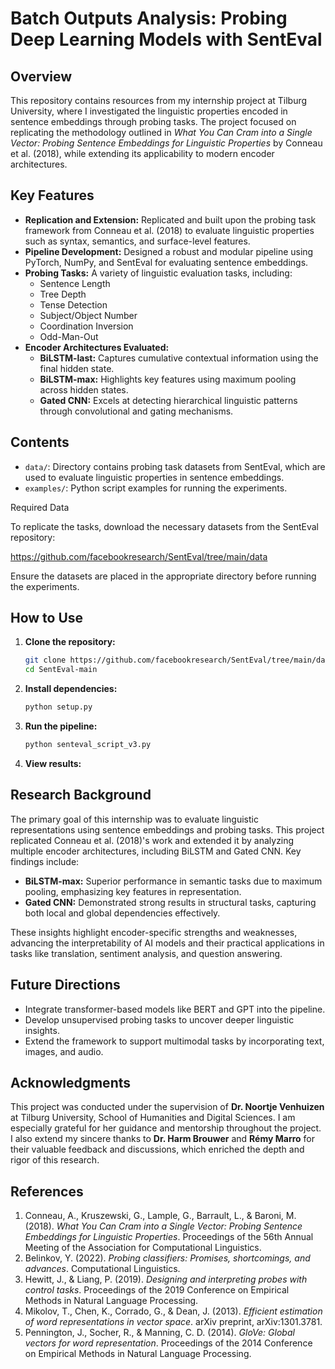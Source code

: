 # Batch Outputs Analysis: Probing Deep Learning Models with SentEval

## Overview
This repository contains resources from my internship project at Tilburg University, where I investigated the linguistic properties encoded in sentence embeddings through probing tasks. The project focused on replicating the methodology outlined in *What You Can Cram into a Single Vector: Probing Sentence Embeddings for Linguistic Properties* by Conneau et al. (2018), while extending its applicability to modern encoder architectures.

## Key Features
- **Replication and Extension:** Replicated and built upon the probing task framework from Conneau et al. (2018) to evaluate linguistic properties such as syntax, semantics, and surface-level features.
- **Pipeline Development:** Designed a robust and modular pipeline using PyTorch, NumPy, and SentEval for evaluating sentence embeddings.
- **Probing Tasks:** A variety of linguistic evaluation tasks, including:
  - Sentence Length
  - Tree Depth
  - Tense Detection
  - Subject/Object Number
  - Coordination Inversion
  - Odd-Man-Out
- **Encoder Architectures Evaluated:**
  - **BiLSTM-last:** Captures cumulative contextual information using the final hidden state.
  - **BiLSTM-max:** Highlights key features using maximum pooling across hidden states.
  - **Gated CNN:** Excels at detecting hierarchical linguistic patterns through convolutional and gating mechanisms.

## Contents
- `data/`: Directory contains probing task datasets from SentEval, which are used to evaluate linguistic properties in sentence embeddings.
- `examples/`: Python script examples for running the experiments.

Required Data

To replicate the tasks, download the necessary datasets from the SentEval repository:

https://github.com/facebookresearch/SentEval/tree/main/data

Ensure the datasets are placed in the appropriate directory before running the experiments.

## How to Use
1. **Clone the repository:**
   ```bash
   git clone https://github.com/facebookresearch/SentEval/tree/main/data
   cd SentEval-main
   ```
2. **Install dependencies:**
   ```bash
   python setup.py
   ```
3. **Run the pipeline:**
   ```bash
   python senteval_script_v3.py
   ```
4. **View results:**

## Research Background
The primary goal of this internship was to evaluate linguistic representations using sentence embeddings and probing tasks. This project replicated Conneau et al. (2018)'s work and extended it by analyzing multiple encoder architectures, including BiLSTM and Gated CNN. Key findings include:

- **BiLSTM-max:** Superior performance in semantic tasks due to maximum pooling, emphasizing key features in representation.
- **Gated CNN:** Demonstrated strong results in structural tasks, capturing both local and global dependencies effectively.

These insights highlight encoder-specific strengths and weaknesses, advancing the interpretability of AI models and their practical applications in tasks like translation, sentiment analysis, and question answering.

## Future Directions
- Integrate transformer-based models like BERT and GPT into the pipeline.
- Develop unsupervised probing tasks to uncover deeper linguistic insights.
- Extend the framework to support multimodal tasks by incorporating text, images, and audio.

## Acknowledgments
This project was conducted under the supervision of **Dr. Noortje Venhuizen** at Tilburg University, School of Humanities and Digital Sciences. I am especially grateful for her guidance and mentorship throughout the project. I also extend my sincere thanks to **Dr. Harm Brouwer** and **Rémy Marro** for their valuable feedback and discussions, which enriched the depth and rigor of this research.

## References
1. Conneau, A., Kruszewski, G., Lample, G., Barrault, L., & Baroni, M. (2018). *What You Can Cram into a Single Vector: Probing Sentence Embeddings for Linguistic Properties*. Proceedings of the 56th Annual Meeting of the Association for Computational Linguistics.
2. Belinkov, Y. (2022). *Probing classifiers: Promises, shortcomings, and advances*. Computational Linguistics.
3. Hewitt, J., & Liang, P. (2019). *Designing and interpreting probes with control tasks*. Proceedings of the 2019 Conference on Empirical Methods in Natural Language Processing.
4. Mikolov, T., Chen, K., Corrado, G., & Dean, J. (2013). *Efficient estimation of word representations in vector space*. arXiv preprint, arXiv:1301.3781.
5. Pennington, J., Socher, R., & Manning, C. D. (2014). *GloVe: Global vectors for word representation*. Proceedings of the 2014 Conference on Empirical Methods in Natural Language Processing.
